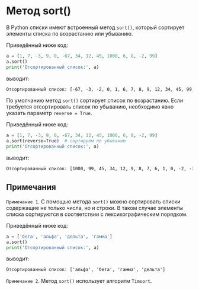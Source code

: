 # Метод sort()

В Python списки имеют встроенный метод `sort()`, который сортирует элементы списка по возрастанию или убыванию.

Приведённый ниже код:

```python
a = [1, 7, -3, 9, 0, -67, 34, 12, 45, 1000, 6, 8, -2, 99]
a.sort()
print('Отсортированный список:', a)
```
выводит:

```html
Отсортированный список: [-67, -3, -2, 0, 1, 6, 7, 8, 9, 12, 34, 45, 99, 1000]
```

По умолчанию метод `sort()` сортирует список по возрастанию. Если требуется отсортировать список по убыванию, необходимо
явно указать параметр `reverse = True`.

Приведённый ниже код:

```python
a = [1, 7, -3, 9, 0, -67, 34, 12, 45, 1000, 6, 8, -2, 99]
a.sort(reverse=True)  # сортируем по убыванию
print('Отсортированный список:', a)
```
выводит:

```html
Отсортированный список: [1000, 99, 45, 34, 12, 9, 8, 7, 6, 1, 0, -2, -3, -67]
```
## Примечания
`Примечание 1`. С помощью метода `sort()` можно сортировать списки содержащие не только числа, но и строки. В таком случае
элементы списка сортируются в соответствии с лексикографическим порядком.

Приведённый ниже код:

```python
a = ['бета', 'альфа', 'дельта', 'гамма']
a.sort()
print('Отсортированный список:', a)
```
выводит:

```html
Отсортированный список: ['альфа', 'бета', 'гамма', 'дельта']
```
`Примечание 2`. Метод `sort()` использует алгоритм `Timsort`.